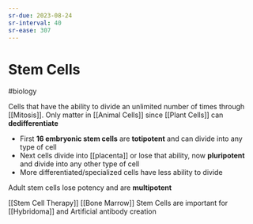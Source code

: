 ```yaml
---
sr-due: 2023-08-24
sr-interval: 40
sr-ease: 307
---
```

# Stem Cells
#biology 

Cells that have the ability to divide an unlimited number of times through [[Mitosis]]. Only matter in [[Animal Cells]] since [[Plant Cells]] can **dedifferentiate**

- First **16 embryonic stem cells** are 
  **totipotent** and can divide into any type of cell
- Next cells divide into [[placenta]] or lose that ability, now
  **pluripotent** and divide into any other type of cell
- More differentiated/specialized cells have less ability to divide

Adult stem cells lose potency and are **multipotent**

[[Stem Cell Therapy]]
[[Bone Marrow]]
Stem Cells are important for [[Hybridoma]] and Artificial antibody creation